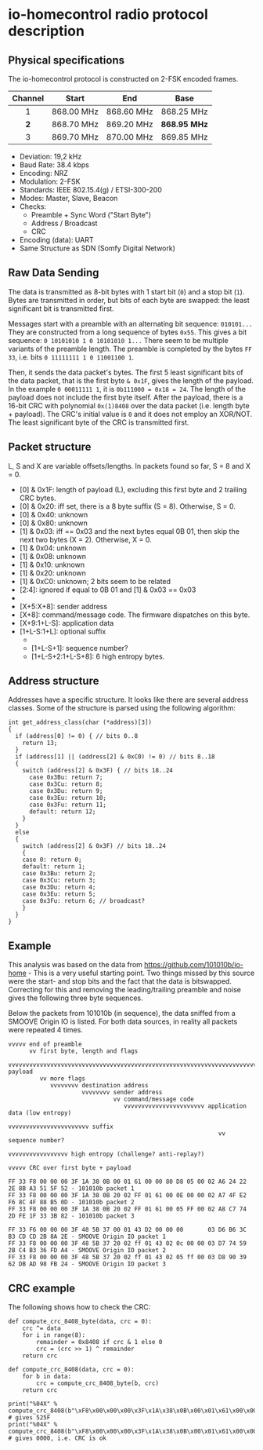 # io-homecontrol radio protocol description

## Physical specifications

The io-homecontrol protocol is constructed on 2-FSK encoded frames.

| Channel |   Start    |    End     |      Base      |
| :-----: | :--------: | :--------: | :------------: |
|    1    | 868.00 MHz | 868.60 MHz |   868.25 MHz   |
|  **2**  | 868.70 MHz | 869.20 MHz | **868.95 MHz** |
|    3    | 869.70 MHz | 870.00 MHz |   869.85 MHz   |

- Deviation: 19,2 kHz
- Baud Rate: 38.4 kbps
- Encoding: NRZ
- Modulation: 2-FSK
- Standards: IEEE 802.15.4(g) / ETSI-300-200
- Modes: Master, Slave, Beacon
- Checks:
  - Preamble + Sync Word ("Start Byte")
  - Address / Broadcast
  - CRC
- Encoding (data): UART
- Same Structure as SDN (Somfy Digital Network)

## Raw Data Sending

The data is transmitted as 8-bit bytes with 1 start bit (`0`) and a stop bit (`1`). Bytes are transmitted in order, but bits of each byte are swapped: the least significant bit is transmitted first.

Messages start with a preamble with an alternating bit sequence: `010101...` They are constructed from a long sequence of bytes `0x55`. This gives a bit sequence: `0 10101010 1 0 10101010 1...` There seem to be multiple variants of the preamble length. The preamble is completed by the bytes `FF 33`, i.e. bits `0 11111111 1 0 11001100 1`.

Then, it sends the data packet's bytes. The first 5 least significant bits of the data packet, that is the first byte `& 0x1F`, gives the length of the payload. In the example `0 00011111 1`, it is `0b111000 = 0x18 = 24`. The length of the payload does not include the first byte itself. After the payload, there is a 16-bit CRC with polynomial `0x(1)8408` over the data packet (i.e. length byte + payload). The CRC's initial value is `0` and it does not employ an XOR/NOT. The least significant byte of the CRC is transmitted first.

## Packet structure

L, S and X are variable offsets/lengths. In packets found so far, S = 8 and X = 0.

* [0] & 0x1F: length of payload (L), excluding this first byte and 2 trailing CRC bytes.
* [0] & 0x20: iff set, there is a 8 byte suffix (S = 8). Otherwise, S = 0.
* [0] & 0x40: unknown
* [0] & 0x80: unknown
* [1] & 0x03: iff == 0x03 and the next bytes equal 0B 01, then skip the next two bytes (X = 2). Otherwise, X = 0.
* [1] & 0x04: unknown
* [1] & 0x08: unknown
* [1] & 0x10: unknown
* [1] & 0x20: unknown
* [1] & 0xC0: unknown; 2 bits seem to be related
* [2:4]: ignored if equal to 0B 01 and [1] & 0x03 == 0x03
* [X+2:X+5]: address (presumably destination?)
* [X+5:X+8]: sender address
* [X+8]: command/message code. The firmware dispatches on this byte.
* [X+9:1+L-S]: application data
* [1+L-S:1+L]: optional suffix
    * [1+L-S+0]: unknown
    * [1+L-S+1]: sequence number?
    * [1+L-S+2:1+L-S+8]: 6 high entropy bytes.

## Address structure

Addresses have a specific structure. It looks like there are several address classes. Some of the structure is parsed using the following algorithm:
```
int get_address_class(char (*address)[3])
{
  if (address[0] != 0) { // bits 0..8
    return 13;
  }
  if (address[1] || (address[2] & 0xC0) != 0) // bits 8..18
  {
    switch (address[2] & 0x3F) { // bits 18..24
      case 0x3Bu: return 7;
      case 0x3Cu: return 8;
      case 0x3Du: return 9;
      case 0x3Eu: return 10;
      case 0x3Fu: return 11;
      default: return 12;
    }
  }
  else
  {
    switch (address[2] & 0x3F) // bits 18..24
    {
    case 0: return 0;
    default: return 1;
    case 0x3Bu: return 2;
    case 0x3Cu: return 3;
    case 0x3Du: return 4;
    case 0x3Eu: return 5;
    case 0x3Fu: return 6; // broadcast?
    }
  }
}
```

## Example

This analysis was based on the data from https://github.com/101010b/io-home - This is a very useful starting point. Two things missed by this source were the start- and stop bits and the fact that the data is bitswapped. Correcting for this and removing the leading/trailing preamble and noise gives the following three byte sequences.

Below the packets from 101010b (in sequence), the data sniffed from a SMOOVE Origin IO is listed. For both data sources, in reality all packets were repeated 4 times.

```
vvvvv end of preamble
      vv first byte, length and flags
         vvvvvvvvvvvvvvvvvvvvvvvvvvvvvvvvvvvvvvvvvvvvvvvvvvvvvvvvvvvvvvvvvvvvvvv payload
         vv more flags
            vvvvvvvv destination address
                     vvvvvvvv sender address
                              vv command/message code
                                 vvvvvvvvvvvvvvvvvvvvvvv application data (low entropy)
                                                         vvvvvvvvvvvvvvvvvvvvvvv suffix
                                                            vv sequence number?
                                                               vvvvvvvvvvvvvvvvv high entropy (challenge? anti-replay?)
                                                                                 vvvvv CRC over first byte + payload

FF 33 F8 00 00 00 3F 1A 38 0B 00 01 61 00 00 80 D8 05 00 02 A6 24 22 2E 8B A3 51 5F 52 - 101010b packet 1
FF 33 F8 00 00 00 3F 1A 38 0B 20 02 FF 01 61 00 0E 00 00 02 A7 4F E2 F6 8C 4F 88 B5 0D - 101010b packet 2
FF 33 F8 00 00 00 3F 1A 38 0B 20 02 FF 01 61 00 05 FF 00 02 A8 C7 74 2D FE 1F 33 3B 82 - 101010b packet 3

FF 33 F6 00 00 00 3F 48 5B 37 00 01 43 D2 00 00 00       03 D6 B6 3C B3 CD CD 2B 8A 2E - SMOOVE Origin IO packet 1
FF 33 F8 00 00 00 3F 48 5B 37 20 02 ff 01 43 02 0c 00 00 03 D7 74 59 2B C4 B3 36 FD A4 - SMOOVE Origin IO packet 2
FF 33 F8 00 00 00 3F 48 5B 37 20 02 ff 01 43 02 05 ff 00 03 D8 90 39 62 DB AD 98 FB 24 - SMOOVE Origin IO packet 3
```

## CRC example

The following shows how to check the CRC:

```
def compute_crc_8408_byte(data, crc = 0):
    crc ^= data
    for i in range(8):
        remainder = 0x8408 if crc & 1 else 0
        crc = (crc >> 1) ^ remainder
    return crc

def compute_crc_8408(data, crc = 0):
    for b in data:
        crc = compute_crc_8408_byte(b, crc)
    return crc

print("%04X" % compute_crc_8408(b"\xF8\x00\x00\x00\x3F\x1A\x38\x0B\x00\x01\x61\x00\x00\x80\xD8\x05\x00\x02\xA6\x24\x22\x2E\x8B\xA3\x51")) # gives 525F
print("%04X" % compute_crc_8408(b"\xF8\x00\x00\x00\x3F\x1A\x38\x0B\x00\x01\x61\x00\x00\x80\xD8\x05\x00\x02\xA6\x24\x22\x2E\x8B\xA3\x51\x5F\x52")) # gives 0000, i.e. CRC is ok
```
